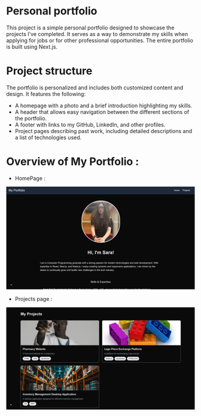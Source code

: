 # Personal portfolio 
This project is a simple personal portfolio designed to showcase the projects I’ve completed. It serves as a way to demonstrate my skills when applying for jobs or for other professional opportunities. The entire portfolio is built using Next.js.

# Project structure 
The portfolio is personalized and includes both customized content and design. It features the following:

- A homepage with a photo and a brief introduction highlighting my skills.
- A header that allows easy navigation between the different sections of the portfolio.
- A footer with links to my GitHub, LinkedIn, and other profiles.
- Project pages describing past work, including detailed descriptions and a list of technologies used.

# Overview of My Portfolio :

- HomePage :

![Capture d'écran du portfolio](/image/homePage.jpg)

- Projects page :

![Capture d'écran du portfolio](/public/image/projects.png)
